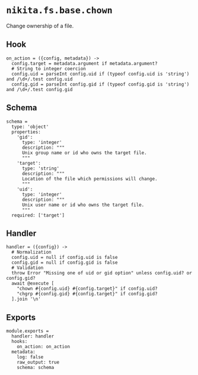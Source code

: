 
# `nikita.fs.base.chown`

Change ownership of a file.

## Hook

    on_action = ({config, metadata}) ->
      config.target = metadata.argument if metadata.argument?
      # String to integer coercion
      config.uid = parseInt config.uid if (typeof config.uid is 'string') and /\d+/.test config.uid
      config.gid = parseInt config.gid if (typeof config.gid is 'string') and /\d+/.test config.gid

## Schema

    schema =
      type: 'object'
      properties:
        'gid':
          type: 'integer'
          description: """
          Unix group name or id who owns the target file.
          """
        'target':
          type: 'string'
          description: """
          Location of the file which permissions will change.
          """
        'uid':
          type: 'integer'
          description: """
          Unix user name or id who owns the target file.
          """
      required: ['target']

## Handler

    handler = ({config}) ->
      # Normalization
      config.uid = null if config.uid is false
      config.gid = null if config.gid is false
      # Validation
      throw Error "Missing one of uid or gid option" unless config.uid? or config.gid?
      await @execute [
        "chown #{config.uid} #{config.target}" if config.uid?
        "chgrp #{config.gid} #{config.target}" if config.gid?
      ].join '\n'

## Exports

    module.exports =
      handler: handler
      hooks:
        on_action: on_action
      metadata:
        log: false
        raw_output: true
        schema: schema
